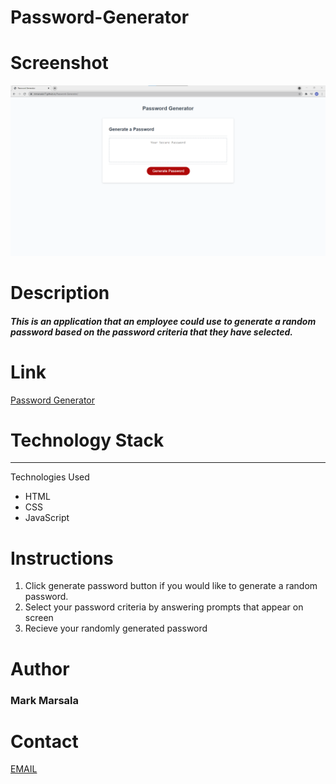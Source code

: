 # Password-Generator

# Screenshot

![alt text](https://github.com/mmarsala17/Password-Generator/blob/main/Screenshot%202021-08-22%20131041.png)

# Description

##### This is an application that an employee could use to generate a random password based on the password criteria that they have selected.

# Link

[Password Generator](https://mmarsala17.github.io/Password-Generator/)

# Technology Stack
***
Technologies Used
* HTML
* CSS
* JavaScript

# Instructions

1. Click generate password button if you would like to generate a random password.
2. Select your password criteria by answering prompts that appear on screen
3. Recieve your randomly generated password

# Author

### Mark Marsala

# Contact

[EMAIL](mmarsala76@gmail.com)
